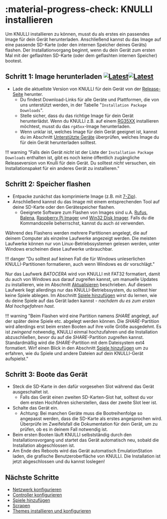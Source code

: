 # :material-progress-check: KNULLI installieren

Um KNULLI installieren zu können, musst du als erstes ein passendes Image für dein Gerät herunterladen. Anschließend kannst du das Image auf eine passende SD-Karte (oder den internen Speicher deines Geräts) flashen. Der Installationvorgang beginnt, wenn du dein Gerät zum ersten Mal mit der geflashten SD-Karte (oder dem geflashten internen Speicher) bootest.

## Schritt 1: Image herunterladen [![Latest](https://img.shields.io/github/release/knulli-cfw/distribution.svg?labelColor=111111&color=5998FF&label=Latest&style=flat#only-light)](https://github.com/knulli-cfw/distribution/releases/latest)[![Latest](https://img.shields.io/github/release/knulli-cfw/distribution.svg?labelColor=dddddd&color=5998FF&label=Latest&style=flat#only-dark)](https://github.com/knulli-cfw/distribution/releases/latest)

* Lade die aktuellste Version von KNULLI für dein Gerät von der [Release-Seite](https://github.com/knulli-cfw/distribution/releases/latest) herunter.
    * Du findest Download-Links für alle Geräte und Plattformen, die von uns unterstützt werden, in der Tabelle "`Installation Package Downloads`".
    * Stelle sicher, dass du das richtige Image für dein Gerät herunterlädst. Wenn du KNULLI z.B. auf einem [RG35XX](../../devices/anbernic/rg35xx) installieren möchtest, musst du das `rg45xx`-Image herunterladen.
    * Wenn unklar ist, welches Image für dein Gerät geeignet ist, kannst du im Abschnitt [Unterstützte Geräte](../../devices) überprüfen, welches Image du für dein Gerät herunterladen solltest.

!!! warning "Falls dein Gerät *nicht* ist der Liste der `Installation Package Downloads` enthalten ist, gibt es noch keine öffentlich zugängliche Releaseversion von Knulli für dein Gerät. Du solltest *nicht* versuchen, ein Installationspaket für ein anderes Gerät zu installieren."

## Schritt 2: Speicher flashen

* Entpacke zunächst das komprimierte Image (z.B. mit [7-Zip](https://7-zip.org/)).
* Anschließend kannst du das Image mit einem entsprechenden Tool auf deine SD-Karte oder den Gerätespeicher flashen.
    * Geeignete Software zum Flashen von Images sind u.A. [Rufus](https://rufus.ie/), [Balena](https://balena.io), [Raspberry Pi Imager](https://www.raspberrypi.com/software/) und [Win32 Disk Imager](https://sourceforge.net/projects/win32diskimager/). Falls du die Kommandozeile beherrschst, kannst du auch `dd` verwenden.

Während des Flashens werden mehrere Partitionen angelegt, die auf deinem Computer als einzelne Laufwerke angezeigt werden. Die meisten Laufwerke können nur von Linux-Betriebssystemen gelesen werden, unter Windows erscheinen diese Laufwerke unbrauchbar.

!!! danger "Du solltest auf keinen Fall die für Windows unleserlichen KNULLI-Partitionen formatieren, auch wenn Windows es dir vorschlägt."

Nur das Laufwerk *BATOCERA* wird von KNULLI mit FAT32 formatiert, damit du auch von Windows aus darauf zugreifen kannst, um manuelle Updates zu installieren, wie im Abschnitt [Aktualisieren](../update) beschrieben. Auf diesem Laufwerk liegt allerdings nur das KNULLI-Betriebssystem, du solltest hier keine Spiele ablegen. Im Abschnitt [Spiele hinzufügen](../add-games) wirst du lernen, wie du deine Spiele auf das Gerät laden kannst - *nachdem du es zum ersten Mal hochgefahren hast*.

!!! warning "Beim Flashen wird eine Partition namens *SHARE* angelegt, auf der später deine Spiele etc. abgelegt werden können. Die *SHARE*-Partition wird allerdings erst beim ersten Booten auf ihre volle Größe ausgedehnt. Es ist *zwingend* notwendig, KNULLI einmal hochzufahren und die Installation abzuschließen, *bevor* du auf die *SHARE*-Partition zugreifen kannst. Standardmäßig wird die *SHARE*-Partition mit dem Dateisystem ext4 formatiert. Wirf einen Blick in den Abschnitt [Spiele hinzufügen](../add-games) um zu erfahren, wie du Spiele und andere Dateien auf dein KNULLI-Gerät aufspielst."

## Schritt 3: Boote das Gerät

* Steck die SD-Karte in den dafür vorgesehen Slot während das Gerät ausgeschaltet ist.
    * Falls das Gerät einen zweiten SD-Karten-Slot hat, solltest du vor dem ersten Hochfahren sicherstellen, dass der zweite Slot leer ist.
* Schalte das Gerät ein.
    * Achtung: Bei manchen Geräte muss die Bootreihenfolge so angepasst werden, dass die SD-Karte als erstes angesprochen wird. Überprüfe im Zweifelsfall die Dokumentation für dein Gerät, um zu prüfen, ob es in deinem Fall notwendig ist.
* Beim ersten Booten läuft KNULLI selbstständig durch den Installationsvorgang und startet das Gerät automatisch neu, sobald die Installation abgeschlossen ist.
* Am Ende des Reboots wird das Gerät automatisch EmulationStation laden, die grafische Benutzeroberfläche von KNULLI. Die Installation ist jetzt abgeschlossen und du kannst loslegen!

## Nächste Schritte

* [Netzwerk konfigurieren](../../configure/networking)
* [Controller konfigurieren](../../configure/controls)
* [Spiele hinzufügen](../../play/add-games)
* [Scrapen](../../play/scraping)
* [Themes installieren und konfigurieren](../../configure/themes)
